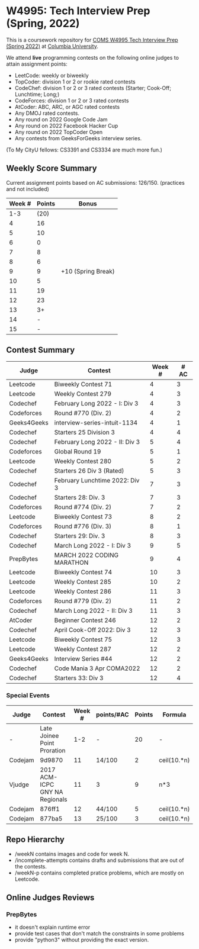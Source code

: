 # W4995: Tech Interview Prep (Spring, 2022)

This is a coursework repository for [COMS W4995 Tech Interview Prep (Spring 2022)](http://www.columbia.edu/cu/bulletin/uwb/#/cu/bulletin/uwb/subj/COMS/W4995-20221-014) at [Columbia University](http://columbia.edu/).

We attend **live** programming contests on the following online judges to attain assignment points:

- LeetCode: weekly or biweekly
- TopCoder: division 1 or 2 or rookie rated contests
- CodeChef: division 1 or 2 or 3 rated contests (Starter; Cook-Off; Lunchtime; Long;)
- CodeForces: division 1 or 2 or 3 rated contests
- AtCoder: ABC, ARC, or AGC rated contests
- Any DMOJ rated contests.
- Any round on 2022 Google Code Jam
- Any round on 2022 Facebook Hacker Cup
- Any round on 2022 TopCoder Open
- Any contests from GeeksForGeeks interview series.

(To My CityU fellows: CS3391 and CS3334 are much more fun.)

## Weekly Score Summary

Current assignment points based on AC submissions: 126/150.
(practices and not included)

| Week # | Points | Bonus              |
| ------ | ------ | ------------------ |
| 1-3    | (20)   |                    |
| 4      | 16     |                    |
| 5      | 10     |                    |
| 6      | 0      |                    |
| 7      | 8      |                    |
| 8      | 6      |                    |
| 9      | 9      | +10 (Spring Break) |
| 10     | 5      |                    |
| 11     | 19     |                    |
| 12     | 23     |                    |
| 13     | 3+     |                    |
| 14     | -      |                    |
| 15     | -      |                    |


## Contest Summary

| Judge       | Contest                        | Week # | # AC |
| ----------- | ------------------------------ | ------ | ---- |
| Leetcode    | Biweekly Contest 71            | 4      | 3    |
| Leetcode    | Weekly Contest 279             | 4      | 3    |
| Codechef    | February Long 2022 - I: Div 3  | 4      | 3    |
| Codeforces  | Round #770 (Div. 2)            | 4      | 2    |
| Geeks4Geeks | interview-series-intuit-1134   | 4      | 1    |
| Codechef    | Starters 25 Division 3         | 4      | 4    |
| Codechef    | February Long 2022 - II: Div 3 | 5      | 4    |
| Codeforces  | Global Round 19                | 5      | 1    |
| Leetcode    | Weekly Contest 280             | 5      | 2    |
| Codechef    | Starters 26 Div 3 (Rated)      | 5      | 3    |
| Codechef    | February Lunchtime 2022: Div 3 | 7      | 3    |
| Codechef    | Starters 28: Div. 3            | 7      | 3    |
| Codeforces  | Round #774 (Div. 2)            | 7      | 2    |
| Leetcode    | Biweekly Contest 73            | 8      | 2    |
| Codeforces  | Round #776 (Div. 3)            | 8      | 1    |
| Codechef    | Starters 29: Div. 3            | 8      | 3    |
| Codechef    | March Long 2022 - I: Div 3     | 9      | 5    |
| PrepBytes   | MARCH 2022 CODING MARATHON     | 9      | 4    |
| Leetcode    | Biweekly Contest 74            | 10     | 3    |
| Leetcode    | Weekly Contest 285             | 10     | 2    |
| Leetcode    | Weekly Contest 286             | 11     | 3    |
| Codeforces  | Round #779 (Div. 2)            | 11     | 2    |
| Codechef    | March Long 2022 - II: Div 3    | 11     | 3    |
| AtCoder     | Beginner Contest 246           | 12     | 2    |
| Codechef    | April Cook-Off 2022: Div 3     | 12     | 3    |
| Leetcode    | Biweekly Contest 75            | 12     | 3    |
| Leetcode    | Weekly Contest 287             | 12     | 2    |
| Geeks4Geeks | Interview Series #44           | 12     | 2    |
| Codechef    | Code Mania 3 Apr COMA2022      | 12     | 2    |
| Codechef    | Starters 33: Div 3             | 12     | 4    |

### Special Events

| Judge   | Contest                        | Week # | points/#AC | Points | Formula     |
| ------- | ------------------------------ | ------ | ---------- | ------ | ----------- |
| -       | Late Joinee Point Proration    | 1-2    | -          | 20     | -           |
| Codejam | 9d9870                         | 11     | 14/100     | 2      | ceil(10.*n) |
| Vjudge  | 2017 ACM-ICPC GNY NA Regionals | 11     | 3          | 9      | n*3         |
| Codejam | 876ff1                         | 12     | 44/100     | 5      | ceil(10.*n) |
| Codejam | 877ba5                         | 13     | 25/100     | 3      | ceil(10.*n) |

## Repo Hierarchy

- /weekN contains images and code for week N.
- /incomplete-attempts contains drafts and submissions that are out of the contests.
- /weekN-p contains completed pratice problems, which are mostly on Leetcode.

## Online Judges Reviews

### PrepBytes

- it doesn't explain runtime error
- provide test cases that don't match the constraints in some problems
- provide "python3" without providing the exact version.
